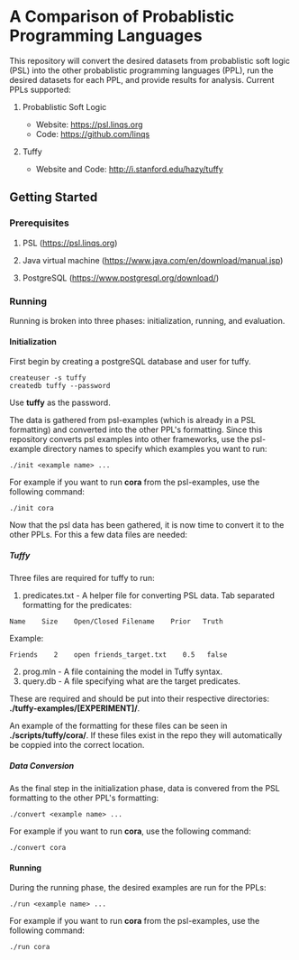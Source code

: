 # A Comparison of Probablistic Programming Languages

This repository will convert the desired datasets from probablistic soft logic (PSL) into the other probablistic programming languages (PPL), run the desired datasets for each PPL, and provide results for analysis. Current PPLs supported:

1) Probablistic Soft Logic

   - Website: https://psl.linqs.org
   - Code: https://github.com/linqs

2) Tuffy

   - Website and Code: http://i.stanford.edu/hazy/tuffy

## Getting Started

### Prerequisites

1) PSL (https://psl.linqs.org)

2) Java virtual machine (https://www.java.com/en/download/manual.jsp)

3) PostgreSQL (https://www.postgresql.org/download/)

### Running

Running is broken into three phases: initialization, running, and evaluation.

#### Initialization

First begin by creating a postgreSQL database and user for tuffy.

```
createuser -s tuffy
createdb tuffy --password
```

Use **tuffy** as the password.

The data is gathered from psl-examples (which is already in a PSL formatting) and converted into the other PPL's formatting. Since this repository converts psl examples into other frameworks, use the psl-example directory names to specify which examples you want to run:

```
./init <example name> ...
```

For example if you want to run **cora** from the psl-examples, use the following command:

```
./init cora
```

Now that the psl data has been gathered, it is now time to convert it to the other PPLs. For this a few data files are needed:

##### Tuffy

Three files are required for tuffy to run:

1) predicates.txt - A helper file for converting PSL data. Tab separated formatting for the predicates:
```
Name	Size	Open/Closed	Filename	Prior	Truth
```
Example:
```
Friends    2    open friends_target.txt    0.5   false
```
2) prog.mln - A file containing the model in Tuffy syntax.
3) query.db - A file specifying what are the target predicates.

These are required and should be put into their respective directories: **./tuffy-examples/[EXPERIMENT]/**.

An example of the formatting for these files can be seen in **./scripts/tuffy/cora/**. If these files exist in the repo they will automatically be coppied into the correct location.

##### Data Conversion

As the final step in the initialization phase, data is convered from the PSL formatting to the other PPL's formatting:

```
./convert <example name> ...
```

For example if you want to run **cora**, use the following command:

```
./convert cora
```

#### Running

During the running phase, the desired examples are run for the PPLs:

```
./run <example name> ...
```

For example if you want to run **cora** from the psl-examples, use the following command:

```
./run cora
```
